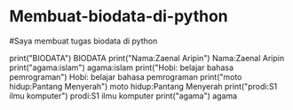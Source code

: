 # Membuat-biodata-di-python
#Saya membuat tugas biodata di python

print("BIODATA")
BIODATA
print("Nama:Zaenal Aripin")
Nama:Zaenal Aripin
print("agama:islam")
agama:islam
print("Hobi: belajar bahasa pemrograman")
Hobi: belajar bahasa pemrograman
print("moto hidup:Pantang Menyerah")
moto hidup:Pantang Menyerah
print("prodi:S1 ilmu komputer")
prodi:S1 ilmu komputer
print("agama")
agama